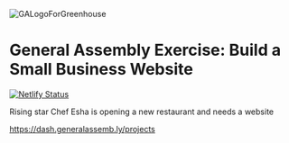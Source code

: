 ![GALogoForGreenhouse](https://user-images.githubusercontent.com/55994508/91800953-9f448380-ebef-11ea-8ec1-fc131ca3cece.png)

# General Assembly Exercise: Build a Small Business Website

[![Netlify Status](https://api.netlify.com/api/v1/badges/ca04daad-c671-4fef-a276-03337ef0df89/deploy-status)](https://app.netlify.com/sites/ga-my-business/deploys)

Rising star Chef Esha is opening a new restaurant and needs a website

https://dash.generalassemb.ly/projects
